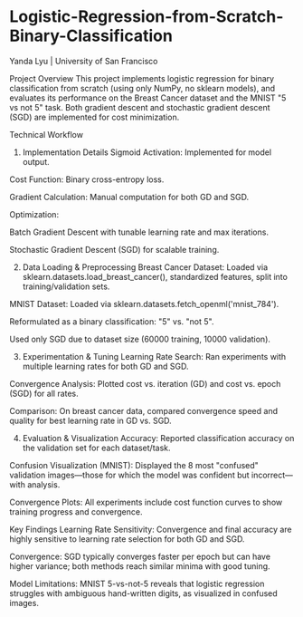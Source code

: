 # Logistic-Regression-from-Scratch-Binary-Classification

Yanda Lyu | University of San Francisco

Project Overview
This project implements logistic regression for binary classification from scratch (using only NumPy, no sklearn models), and evaluates its performance on the Breast Cancer dataset and the MNIST "5 vs not 5" task. Both gradient descent and stochastic gradient descent (SGD) are implemented for cost minimization.

Technical Workflow
1. Implementation Details
Sigmoid Activation: Implemented for model output.

Cost Function: Binary cross-entropy loss.

Gradient Calculation: Manual computation for both GD and SGD.

Optimization:

Batch Gradient Descent with tunable learning rate and max iterations.

Stochastic Gradient Descent (SGD) for scalable training.

2. Data Loading & Preprocessing
Breast Cancer Dataset:
Loaded via sklearn.datasets.load_breast_cancer(), standardized features, split into training/validation sets.

MNIST Dataset:
Loaded via sklearn.datasets.fetch_openml('mnist_784').

Reformulated as a binary classification: "5" vs. "not 5".

Used only SGD due to dataset size (60000 training, 10000 validation).

3. Experimentation & Tuning
Learning Rate Search:
Ran experiments with multiple learning rates for both GD and SGD.

Convergence Analysis:
Plotted cost vs. iteration (GD) and cost vs. epoch (SGD) for all rates.

Comparison:
On breast cancer data, compared convergence speed and quality for best learning rate in GD vs. SGD.

4. Evaluation & Visualization
Accuracy:
Reported classification accuracy on the validation set for each dataset/task.

Confusion Visualization (MNIST):
Displayed the 8 most "confused" validation images—those for which the model was confident but incorrect—with analysis.

Convergence Plots:
All experiments include cost function curves to show training progress and convergence.

Key Findings
Learning Rate Sensitivity:
Convergence and final accuracy are highly sensitive to learning rate selection for both GD and SGD.

Convergence:
SGD typically converges faster per epoch but can have higher variance; both methods reach similar minima with good tuning.

Model Limitations:
MNIST 5-vs-not-5 reveals that logistic regression struggles with ambiguous hand-written digits, as visualized in confused images.

